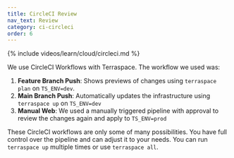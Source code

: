```yaml
---
title: CircleCI Review
nav_text: Review
category: ci-circleci
order: 6
---
```


{% include videos/learn/cloud/circleci.md %}

We use CircleCI Workflows with Terraspace. The workflow we used was:

1. **Feature Branch Push**: Shows previews of changes using `terraspace plan` on `TS_ENV=dev`.
2. **Main Branch Push**: Automatically updates the infrastructure using `terraspace up` on `TS_ENV=dev`
3. **Manual Web**: We used a manually triggered pipeline with approval to review the changes again and apply to `TS_ENV=prod`

These CircleCI workflows are only some of many possibilities. You have full control over the pipeline and can adjust it to your needs. You can run `terraspace up` multiple times or use `terraspace all`.
